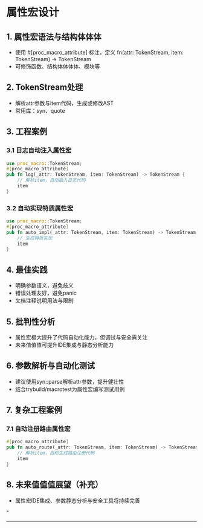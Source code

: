 ﻿# 属性宏设计

## 1. 属性宏语法与结构体体体

- 使用 #[proc_macro_attribute] 标注，定义 fn(attr: TokenStream, item: TokenStream) -> TokenStream
- 可修饰函数、结构体体体体、模块等

## 2. TokenStream处理

- 解析attr参数与item代码，生成或修改AST
- 常用库：syn、quote

## 3. 工程案例

### 3.1 日志自动注入属性宏

```rust
use proc_macro::TokenStream;
#[proc_macro_attribute]
pub fn log(_attr: TokenStream, item: TokenStream) -> TokenStream {
    // 解析item，自动插入日志代码
    item
}
```

### 3.2 自动实现特质属性宏

```rust
use proc_macro::TokenStream;
#[proc_macro_attribute]
pub fn auto_impl(_attr: TokenStream, item: TokenStream) -> TokenStream {
    // 生成特质实现
    item
}
```

## 4. 最佳实践

- 明确参数语义，避免歧义
- 错误处理友好，避免panic
- 文档注释说明用法与限制

## 5. 批判性分析

- 属性宏极大提升了代码自动化能力，但调试与安全需关注
- 未来值值值可提升IDE集成与静态分析能力

## 6. 参数解析与自动化测试

- 建议使用syn::parse解析attr参数，提升健壮性
- 结合trybuild/macrotest为属性宏编写测试用例

## 7. 复杂工程案例

### 7.1 自动注册路由属性宏

```rust
#[proc_macro_attribute]
pub fn auto_route(_attr: TokenStream, item: TokenStream) -> TokenStream {
    // 解析item，自动生成路由注册代码
    item
}
```

## 8. 未来值值值展望（补充）

- 属性宏IDE集成、参数静态分析与安全工具将持续完善

"

---
